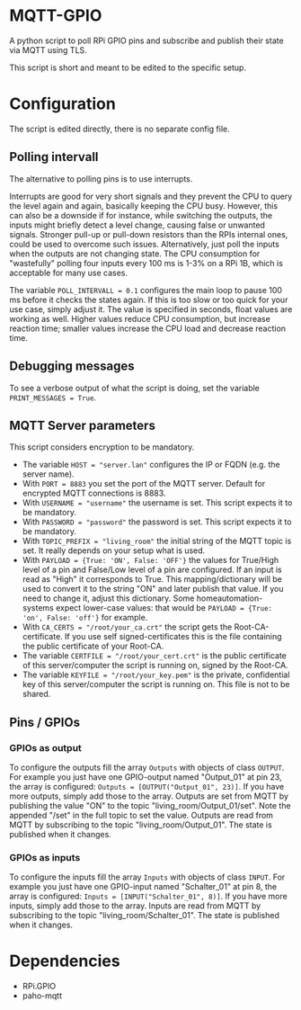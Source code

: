 # MQTT-GPIO
A python script to poll RPi GPIO pins and subscribe and publish their state via MQTT using TLS.

This script is short and meant to be edited to the specific setup.

# Configuration
The script is edited directly, there is no separate config file.

## Polling intervall
The alternative to polling pins is to use interrupts.

Interrupts are good for very short signals and they prevent the CPU to query the level again and again, basically keeping the CPU busy. However, this can also be a downside if for instance, while switching the outputs, the inputs might briefly detect a level change, causing false or unwanted signals. Stronger pull-up or pull-down resistors than the RPIs internal ones, could be used to overcome such issues. Alternatively, just poll the inputs when the outputs are not changing state. The CPU consumption for "wastefully" polling four inputs every 100 ms is 1-3% on a RPi 1B, which is acceptable for many use cases.

The variable `POLL_INTERVALL = 0.1` configures the main loop to pause 100 ms before it checks the states again. If this is too slow or too quick for your use case, simply adjust it. The value is specified in seconds, float values are working as well. Higher values reduce CPU consumption, but increase reaction time; smaller values increase the CPU load and decrease reaction time.

## Debugging messages
To see a verbose output of what the script is doing, set the variable `PRINT_MESSAGES = True`.

## MQTT Server parameters
This script considers encryption to be mandatory.

- The variable `HOST = "server.lan"` configures the IP or FQDN (e.g. the server name).
- With `PORT = 8883` you set the port of the MQTT server. Default for encrypted MQTT connections is 8883.
- With `USERNAME = "username"` the username is set. This script expects it to be mandatory.
- With `PASSWORD = "password"` the password is set. This script expects it to be mandatory.
- With `TOPIC_PREFIX = "living_room"` the initial string of the MQTT topic is set. It really depends on your setup what is used.
- With `PAYLOAD = {True: 'ON', False: 'OFF'}` the values for True/High level of a pin and False/Low level of a pin are configured. If an input is read as "High" it corresponds to True. This mapping/dictionary will be used to convert it to the string "ON" and later publish that value. If you need to change it, adjust this dictionary. Some homeautomation-systems expect lower-case values: that would be `PAYLOAD = {True: 'on', False: 'off'}` for example.
- With `CA_CERTS = "/root/your_ca.crt"` the script gets the Root-CA-certificate. If you use self signed-certificates this is the file containing the public certificate of your Root-CA.
- The variable `CERTFILE = "/root/your_cert.crt"` is the public certificate of this server/computer the script is running on, signed by the Root-CA.
- The variable `KEYFILE = "/root/your_key.pem"` is the private, confidential key of this server/computer the script is running on. This file is not to be shared.

## Pins / GPIOs
### GPIOs as output
To configure the outputs fill the array `Outputs` with objects of class `OUTPUT`. For example you just have one GPIO-output named "Output_01" at pin 23, the array is configured: `Outputs = [OUTPUT("Output_01", 23)]`. If you have more outputs, simply add those to the array. Outputs are set from MQTT by publishing the value "ON" to the topic "living_room/Output_01/set". Note the appended "/set" in the full topic to set the value. Outputs are read from MQTT by subscribing to the topic "living_room/Output_01". The state is published when it changes.

### GPIOs as inputs
To configure the inputs fill the array `Inputs` with objects of class `INPUT`. For example you just have one GPIO-input named "Schalter_01" at pin 8, the array is configured: `Inputs = [INPUT("Schalter_01", 8)]`. If you have more inputs, simply add those to the array. Inputs are read from MQTT by subscribing to the topic "living_room/Schalter_01". The state is published when it changes.

# Dependencies
- RPi.GPIO
- paho-mqtt
